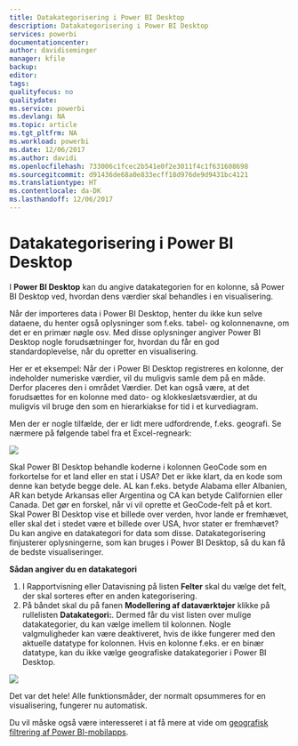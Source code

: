 ```yaml
---
title: Datakategorisering i Power BI Desktop
description: Datakategorisering i Power BI Desktop
services: powerbi
documentationcenter: 
author: davidiseminger
manager: kfile
backup: 
editor: 
tags: 
qualityfocus: no
qualitydate: 
ms.service: powerbi
ms.devlang: NA
ms.topic: article
ms.tgt_pltfrm: NA
ms.workload: powerbi
ms.date: 12/06/2017
ms.author: davidi
ms.openlocfilehash: 733006c1fcec2b541e0f2e3011f4c1f631608698
ms.sourcegitcommit: d91436de68a0e833ecff18d976de9d9431bc4121
ms.translationtype: HT
ms.contentlocale: da-DK
ms.lasthandoff: 12/06/2017
---
```

# <a name="data-categorization-in-power-bi-desktop"></a>Datakategorisering i Power BI Desktop
I **Power BI Desktop** kan du angive datakategorien for en kolonne, så Power BI Desktop ved, hvordan dens værdier skal behandles i en visualisering.

Når der importeres data i Power BI Desktop, henter du ikke kun selve dataene, du henter også oplysninger som f.eks. tabel- og kolonnenavne, om det er en primær nøgle osv.  Med disse oplysninger angiver Power BI Desktop nogle forudsætninger for, hvordan du får en god standardoplevelse, når du opretter en visualisering. 

Her er et eksempel: Når der i Power BI Desktop registreres en kolonne, der indeholder numeriske værdier, vil du muligvis samle dem på en måde. Derfor placeres den i området Værdier. Det kan også være, at det forudsættes for en kolonne med dato- og klokkeslætsværdier, at du muligvis vil bruge den som en hierarkiakse for tid i et kurvediagram.

Men der er nogle tilfælde, der er lidt mere udfordrende, f.eks. geografi. Se nærmere på følgende tabel fra et Excel-regneark:

![](media/desktop-data-categorization/datacategorizationtable.png)

Skal Power BI Desktop behandle koderne i kolonnen GeoCode som en forkortelse for et land eller en stat i USA?  Det er ikke klart, da en kode som denne kan betyde begge dele.  AL kan f.eks. betyde Alabama eller Albanien, AR kan betyde Arkansas eller Argentina og CA kan betyde Californien eller Canada. Det gør en forskel, når vi vil oprette et GeoCode-felt på et kort.  Skal Power BI Desktop vise et billede over verden, hvor lande er fremhævet, eller skal det i stedet være et billede over USA, hvor stater er fremhævet?  Du kan angive en datakategori for data som disse. Datakategorisering finjusterer oplysningerne, som kan bruges i Power BI Desktop, så du kan få de bedste visualiseringer.  

**Sådan angiver du en datakategori**

1. I Rapportvisning eller Datavisning på listen **Felter** skal du vælge det felt, der skal sorteres efter en anden kategorisering.
2. På båndet skal du på fanen **Modellering af dataværktøjer** klikke på rullelisten **Datakategori:**.  Dermed får du vist listen over mulige datakategorier, du kan vælge imellem til kolonnen.  Nogle valgmuligheder kan være deaktiveret, hvis de ikke fungerer med den aktuelle datatype for kolonnen.  Hvis en kolonne f.eks. er en binær datatype, kan du ikke vælge geografiske datakategorier i Power BI Desktop. 

![](media/desktop-data-categorization/datacategorization.gif)

Det var det hele!  Alle funktionsmåder, der normalt opsummeres for en visualisering, fungerer nu automatisk.  

Du vil måske også være interesseret i at få mere at vide om [geografisk filtrering af Power BI-mobilapps](desktop-mobile-geofiltering.md).


